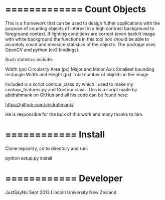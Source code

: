 =============
Count Objects
=============

This is a framework that can be used to design futher applications with the purpose
of counting objects of interest in a high contrast background to foreground context.
If lighting conditions are correct (even backlit image with white background the
functions in this tool box should be able to acurately count and measure statistics 
of the objects. The package uses OpenCV and python (cv2 bindings).

Such statistics include:

Width (px)
Circularity
Area (px)
Major and Minor Axis
Smallest bounding rectangle
Width and Height (px)
Total number of objects in the image

Included is a script contour_class.py which I used to make my contour_features.py and Contour class. This is a script made by abidrahmank
on GitHub and all his code can be found here: 

 https://github.com/abidrahmank/

He is responsible for the bulk of this work and many thanks to him.

============
Install
============

Clone repositry, cd to directory and run:

python setup.py install

============
Developer
============

JustSayNo
Sept 2013
Lincoln University
New Zealand

